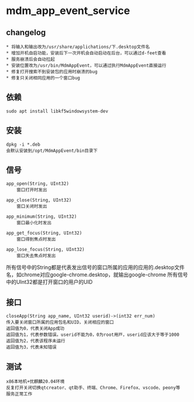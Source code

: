# mdm_app_event_service

## changelog
	* 将输入和输出改为/usr/share/applichations/下.desktop文件名
	* 增加开机自启功能，安装后下一次开机会自动启动在后台，可以通过d-feet查看
	* 服务崩溃后会自动拉起
	* 安装位置改为/usr/bin/MdmAppEvent，可以通过执行MdmAppEvent直接运行
	* 修复打开搜索不到安装包的应用时崩溃的bug
	* 修复只关闭相同应用的一个窗口bug

## 依赖
    sudo apt install libkf5windowsystem-dev

## 安装
    dpkg -i *.deb
    会默认安装到/opt/MdmAppEvent/bin目录下

## 信号
    app_open(String, UInt32)
        窗口打开时发出

    app_close(String, UInt32)
        窗口关闭时发出

    app_minimum(String, UInt32)
        窗口最小化时发出

    app_get_focus(String, UInt32)
        窗口得到焦点时发出

    app_lose_focus(String, UInt32)
        窗口失去焦点时发出

所有信号中的String都是代表发出信号的窗口所属的应用的应用的.desktop文件名，如chrome对应google-chrome.desktop，就输出google-chrome
所有信号中的UInt32都是打开窗口的用户的UID

## 接口

    closeApp(String app_name, UInt32 userid)->(int32 err_num)
    传入要关闭窗口所属的应用包名和UID，关闭相应的窗口
    返回值为0，代表关闭App成功
    返回值为1，代表参数错误。userid不能为0，0为root⽤⼾，userid应该⼤于等于1000
    返回值为2，代表该程序未运⾏
    返回值为3，代表未知错误

## 测试
    x86本地机+优麒麟20.04环境  
    反复打开关闭切换qtcreator、qt助手、终端、Chrome、Firefox、vscode、peony等
    服务正常工作


